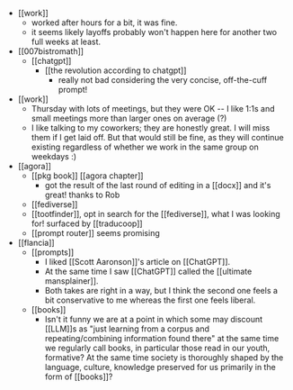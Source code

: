 - [[work]]
  - worked after hours for a bit, it was fine.
  - it seems likely layoffs probably won't happen here for another two full weeks at least.
- [[007bistromath]]
  - [[chatgpt]]
    - [[the revolution according to chatgpt]]
      - really not bad considering the very concise, off-the-cuff prompt!
- [[work]]
  - Thursday with lots of meetings, but they were OK -- I like 1:1s and small meetings more than larger ones on average (?)
  - I like talking to my coworkers; they are honestly great. I will miss them if I get laid off. But that would still be fine, as they will continue existing regardless of whether we work in the same group on weekdays :)
- [[agora]]
  - [[pkg book]] [[agora chapter]]
    - got the result of the last round of editing in a [[docx]] and it's great! thanks to Rob
  - [[fediverse]]
  - [[tootfinder]], opt in search for the [[fediverse]], what I was looking for! surfaced by [[traducoop]]
  - [[prompt router]] seems promising
- [[flancia]]
  - [[prompts]]
    - I liked [[Scott Aaronson]]'s article on [[ChatGPT]].
    - At the same time I saw [[ChatGPT]] called the [[ultimate mansplainer]].
    - Both takes are right in a way, but I think the second one feels a bit conservative to me whereas the first one feels liberal.
  - [[books]]
    - Isn't it funny we are at a point in which some may discount [[LLM]]s as "just learning from a corpus and repeating/combining information found there" at the same time we regularly call books, in particular those read in our youth, formative? At the same time society is thoroughly shaped by the language, culture, knowledge preserved for us primarily in the form of [[books]]?
